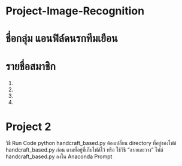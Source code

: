 # Project-Image-Recognition
# ชื่อกลุ่ม แอนฟิล์ดนรกทีมเยือน
# รายชื่อสมาชิก
  1.
  2.
  3.
  4.
  
# Project 2
วิธี Run Code
python handcraft_based.py
ต้องเปลี่ยน directory ที่อยู่ของไฟล์ handcraft_based.py ก่อน ตามที่อยู่ที่เก็บไฟล์ไว้
หรือ ใช้วิธี “ลากและวาง” ไฟล์ handcraft_based.py ลงใน Anaconda Prompt

